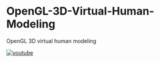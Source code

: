 # OpenGL-3D-Virtual-Human-Modeling
OpenGL 3D virtual human modeling

[![youtube](http://i3.ytimg.com/vi/dKwRZmMzO60/hqdefault.jpg)](https://www.youtube.com/watch?v=dKwRZmMzO60)
